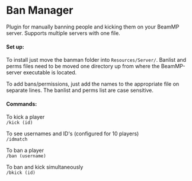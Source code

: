 # Ban Manager
Plugin for manually banning people and kicking them on your BeamMP server. Supports multiple servers with one file.

#### Set up:
To install just move the banman folder into `Resources/Server/`. Banlist and perms files need to be moved one directory up from where the BeamMP-server executable is located.

To add bans/permissions, just add the names to the appropriate file on separate lines. The banlist and perms list are case sensitive.

#### Commands:
To kick a player <br>
`/kick (id)` 

To see usernames and ID's (configured for 10 players)<br>
`/idmatch`

To ban a player <br>
`/ban (username)`

To ban and kick simultaneously <br>
`/bkick (id)`
